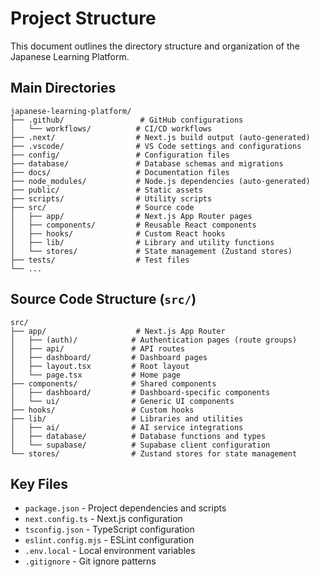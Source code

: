 # Project Structure

This document outlines the directory structure and organization of the Japanese Learning Platform.

## Main Directories

```
japanese-learning-platform/
├── .github/                 # GitHub configurations
│   └── workflows/          # CI/CD workflows
├── .next/                  # Next.js build output (auto-generated)
├── .vscode/                # VS Code settings and configurations
├── config/                 # Configuration files
├── database/               # Database schemas and migrations
├── docs/                   # Documentation files
├── node_modules/           # Node.js dependencies (auto-generated)
├── public/                 # Static assets
├── scripts/                # Utility scripts
├── src/                    # Source code
│   ├── app/                # Next.js App Router pages
│   ├── components/         # Reusable React components
│   ├── hooks/              # Custom React hooks
│   ├── lib/                # Library and utility functions
│   └── stores/             # State management (Zustand stores)
├── tests/                  # Test files
└── ...
```

## Source Code Structure (`src/`)

```
src/
├── app/                    # Next.js App Router
│   ├── (auth)/            # Authentication pages (route groups)
│   ├── api/               # API routes
│   ├── dashboard/         # Dashboard pages
│   ├── layout.tsx         # Root layout
│   └── page.tsx           # Home page
├── components/            # Shared components
│   ├── dashboard/         # Dashboard-specific components
│   └── ui/                # Generic UI components
├── hooks/                 # Custom hooks
├── lib/                   # Libraries and utilities
│   ├── ai/                # AI service integrations
│   ├── database/          # Database functions and types
│   └── supabase/          # Supabase client configuration
└── stores/                # Zustand stores for state management
```

## Key Files

- `package.json` - Project dependencies and scripts
- `next.config.ts` - Next.js configuration
- `tsconfig.json` - TypeScript configuration
- `eslint.config.mjs` - ESLint configuration
- `.env.local` - Local environment variables
- `.gitignore` - Git ignore patterns